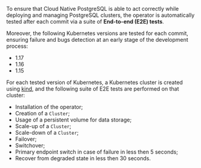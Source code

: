 To ensure that Cloud Native PostgreSQL is able to act correctly while deploying
and managing PostgreSQL clusters, the operator is automatically tested after each
commit via a suite of **End-to-end (E2E) tests**.

Moreover, the following Kubernetes versions are tested for each commit,
ensuring failure and bugs detection at an early stage of the development
process:

* 1.17
* 1.16
* 1.15

For each tested version of Kubernetes, a Kubernetes cluster is created
using [kind](https://kind.sigs.k8s.io/), and the following suite of
E2E tests are performed on that cluster:

* Installation of the operator;
* Creation of a `Cluster`;
* Usage of a persistent volume for data storage;
* Scale-up of a `Cluster`;
* Scale-down of a `Cluster`;
* Failover;
* Switchover;
* Primary endpoint switch in case of failure in less then 5 seconds;
* Recover from degraded state in less then 30 seconds.
